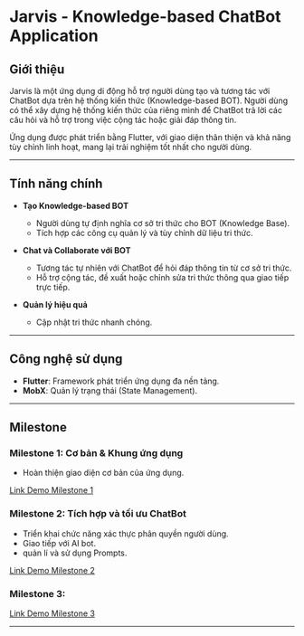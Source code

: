 # Jarvis - Knowledge-based ChatBot Application  

## Giới thiệu  
Jarvis là một ứng dụng di động hỗ trợ người dùng tạo và tương tác với ChatBot dựa trên hệ thống kiến thức (Knowledge-based BOT). Người dùng có thể xây dựng hệ thống kiến thức của riêng mình để ChatBot trả lời các câu hỏi và hỗ trợ trong việc cộng tác hoặc giải đáp thông tin.  

Ứng dụng được phát triển bằng Flutter, với giao diện thân thiện và khả năng tùy chỉnh linh hoạt, mang lại trải nghiệm tốt nhất cho người dùng.  

---

## Tính năng chính  

- **Tạo Knowledge-based BOT**  
  - Người dùng tự định nghĩa cơ sở tri thức cho BOT (Knowledge Base).  
  - Tích hợp các công cụ quản lý và tùy chỉnh dữ liệu tri thức.  

- **Chat và Collaborate với BOT**  
  - Tương tác tự nhiên với ChatBot để hỏi đáp thông tin từ cơ sở tri thức.  
  - Hỗ trợ cộng tác, đề xuất hoặc chỉnh sửa tri thức thông qua giao tiếp trực tiếp.  

- **Quản lý hiệu quả**  
  - Cập nhật tri thức nhanh chóng.  

---

## Công nghệ sử dụng  

- **Flutter**: Framework phát triển ứng dụng đa nền tảng.  
- **MobX**: Quản lý trạng thái (State Management).  
---

## Milestone  

### **Milestone 1: Cơ bản & Khung ứng dụng**  
- Hoàn thiện giao diện cơ bản của ứng dụng.  

[Link Demo Milestone 1](https://youtu.be/ieXhX9QqnDs)  

### **Milestone 2: Tích hợp và tối ưu ChatBot**  
- Triển khai chức năng xác thực phân quyền người dùng.
- Giao tiếp với AI bot.  
- quản lí và sử dụng Prompts.  

[Link Demo Milestone 2](#https://youtu.be/oKTvHQzcCtM)  

### **Milestone 3:**  
[Link Demo Milestone 3](#)  

---
